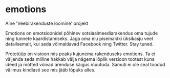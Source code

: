 # emotions
Aine 'Veebirakenduste loomine' projekt

Emotions on emotsioonidel põhinev sotsiaalmeediarakendus oma tujude ning tunnete kaardistamiseks.
Jaga oma elu pisemaidki üksikasju veel detailsemalt, kui seda võimaldavad Facebook ning Twitter.
Stay tuned.

Prototüüp on visioon mis peaks kujunema rakenduseks emotions. Ta ei väljenda seda milline hakkab välja nägema lõplik versioon tootest kuna ideed ja mõtted võivad arenduse käigus muutuda. Samuti ei ole seal toodud välimus kindlasti see mis jääb lõpuks alles.
